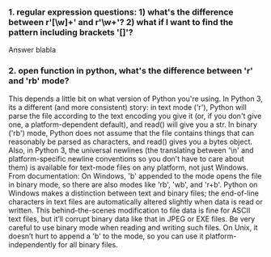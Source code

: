 ### 1. regular expression questions: 1) what's the difference between r'[\w]+' and r'\w+'? 2) what if I want to find the pattern including brackets '[]'?
Answer blabla
### 2. open function in python, what's the difference between 'r' and 'rb' mode?
This depends a little bit on what version of Python you're using. In Python 3, its a different (and more consistent) story: in text mode ('r'), Python will parse the file according to the text encoding you give it (or, if you don't give one, a platform-dependent default), and read() will give you a str. In binary ('rb') mode, Python does not assume that the file contains things that can reasonably be parsed as characters, and read() gives you a bytes object.
Also, in Python 3, the universal newlines (the translating between '\n' and platform-specific newline conventions so you don't have to care about them) is available for text-mode files on any platform, not just Windows.
From documentation:
On Windows, 'b' appended to the mode opens the file in binary mode, so there are also modes like 'rb', 'wb', and 'r+b'. Python on Windows makes a distinction between text and binary files; the end-of-line characters in text files are automatically altered slightly when data is read or written. This behind-the-scenes modification to file data is fine for ASCII text files, but it’ll corrupt binary data like that in JPEG or EXE files. Be very careful to use binary mode when reading and writing such files. On Unix, it doesn’t hurt to append a 'b' to the mode, so you can use it platform-independently for all binary files.
